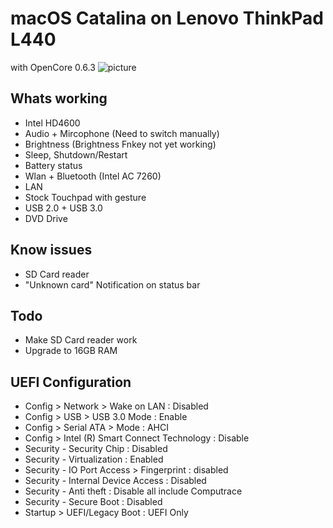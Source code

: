 # macOS Catalina on Lenovo ThinkPad L440
  with OpenCore 0.6.3
  ![picture](https://github.com/agensosis/thinkpad-l440/blob/main/pic1.png)
##  Whats working
 - Intel HD4600
 - Audio + Mircophone (Need to switch manually)
 - Brightness (Brightness Fnkey not yet working)
 - Sleep, Shutdown/Restart
 - Battery status
 - Wlan + Bluetooth (Intel AC 7260)
 - LAN
 - Stock Touchpad with gesture
 - USB 2.0 + USB 3.0
 - DVD Drive
## Know issues
 - SD Card reader
 - "Unknown card" Notification on status bar
 
 ## Todo
 - Make SD Card reader work
 - Upgrade to 16GB RAM
 
 ## UEFI Configuration
 - Config > Network > Wake on LAN : Disabled
 - Config > USB > USB 3.0 Mode : Enable
 - Config > Serial ATA > Mode : AHCI
 - Config > Intel (R) Smart Connect Technology : Disable
 - Security - Security Chip : Disabled
 - Security - Virtualization : Enabled
 - Security - IO Port Access > Fingerprint : disabled
 - Security - Internal Device Access : Disabled
 - Security - Anti theft : Disable all include Computrace
 - Security - Secure Boot : Disabled
 - Startup > UEFI/Legacy Boot : UEFI Only
